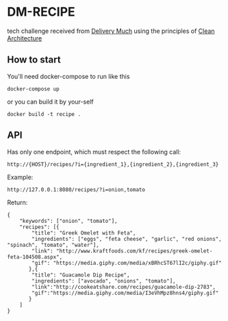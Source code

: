 # **DM-RECIPE**

tech challenge received from [Delivery Much](http://fordevs.herokuapp.com/api-docs) using the principles of [Clean Architecture](https://www.google.com/search?q=clean+architecture+book&rlz=1C1CHBD_pt-BRBR926BR926&sxsrf=ALeKk01iHS5sS9zlNO8Qsn8Dsh6Xo4ddJA:1607287301707&tbm=isch&source=iu&ictx=1&fir=yJSXMdiMorUknM%252CSUw2kUqGpluSAM%252C%252Fg%252F11c1pmnj82&vet=1&usg=AI4_-kS7Pukfn5YKGPdL0PLU1-Ed8fG-1Q&sa=X&ved=2ahUKEwiZ6K3lm7rtAhWTHbkGHXiXApIQ_B16BAgoEAI&biw=1920&bih=937#imgrc=yJSXMdiMorUknM)

  

## How to start

You'll need docker-compose to run like this

```
docker-compose up
```

or you can build it by your-self

```
docker build -t recipe .
```

## API
Has only one endpoint, which must respect the following call:

`
http://{HOST}/recipes/?i={ingredient_1},{ingredient_2},{ingredient_3}
`

Example:

`
http://127.0.0.1:8080/recipes/?i=onion,tomato
`

Return:

```
{
	"keywords": ["onion", "tomato"],
	"recipes": [{
		"title": "Greek Omelet with Feta",
		"ingredients": ["eggs", "feta cheese", "garlic", "red onions", "spinach", "tomato", "water"],
		"link": "http://www.kraftfoods.com/kf/recipes/greek-omelet-feta-104508.aspx",
		"gif": "https://media.giphy.com/media/xBRhcST67lI2c/giphy.gif"
	   },{
		"title": "Guacamole Dip Recipe",
		"ingredients": ["avocado", "onions", "tomato"],
		"link":"http://cookeatshare.com/recipes/guacamole-dip-2783",
		"gif":"https://media.giphy.com/media/I3eVhMpz8hns4/giphy.gif"
	   }
	]
}
```
